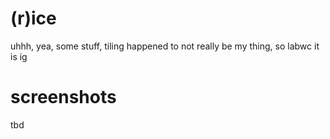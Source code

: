 # (r)ice

uhhh, yea, some stuff, tiling happened to not really be my thing, so labwc it is ig

# screenshots

tbd